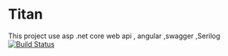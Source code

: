 # Titan
This project use asp .net core web api , angular ,swagger ,Serilog
[![Build Status](https://dev.azure.com/kasunysoft0664/Titan/_apis/build/status/Kasunjith-Bimal.Titan?branchName=master)](https://dev.azure.com/kasunysoft0664/Titan/_build/latest?definitionId=1&branchName=master)

